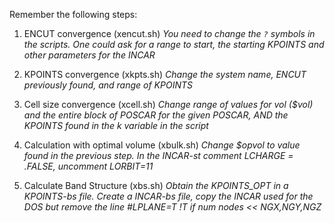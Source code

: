 Remember the following steps:

1) ENCUT convergence (xencut.sh) *You need to change the `?` symbols in the scripts. One could ask for a range to start, the starting KPOINTS and other parameters for the INCAR* 

2) KPOINTS convergence (xkpts.sh) *Change the system name, ENCUT previously found, and range of KPOINTS*

3) Cell size convergence (xcell.sh) *Change range of values for vol ($vol) and the entire block of POSCAR for the given POSCAR, AND the KPOINTS found in the k variable in the script*

4) Calculation with optimal volume (xbulk.sh) *Change $opvol to value found in the previous step. In the INCAR-st comment LCHARGE = .FALSE, uncomment LORBIT=11*

5) Calculate Band Structure (xbs.sh) *Obtain the KPOINTS_OPT in a KPOINTS-bs file. Create a INCAR-bs file, copy the INCAR used for the DOS but remove the line #LPLANE=T !T if num nodes << NGX,NGY,NGZ*



